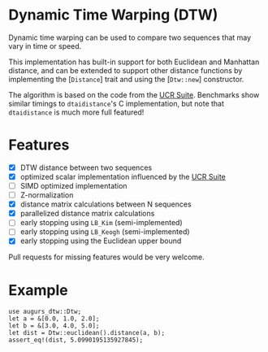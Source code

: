 # Dynamic Time Warping (DTW)

Dynamic time warping can be used to compare two sequences that may vary in time or speed.

This implementation has built-in support for both Euclidean and Manhattan distance,
and can be extended to support other distance functions by implementing the [`Distance`]
trait and using the [`Dtw::new`] constructor.

The algorithm is based on the code from the [UCR Suite][ucr-suite]. Benchmarks show similar
timings to `dtaidistance`'s C implementation, but note that `dtaidistance` is much more
full featured!

# Features

- [x] DTW distance between two sequences
- [x] optimized scalar implementation influenced by the [UCR Suite][ucr-suite]
- [ ] SIMD optimized implementation
- [ ] Z-normalization
- [x] distance matrix calculations between N sequences
- [x] parallelized distance matrix calculations
- [ ] early stopping using `LB_Kim` (semi-implemented)
- [ ] early stopping using `LB_Keogh` (semi-implemented)
- [x] early stopping using the Euclidean upper bound

Pull requests for missing features would be very welcome.

# Example

```
use augurs_dtw::Dtw;
let a = &[0.0, 1.0, 2.0];
let b = &[3.0, 4.0, 5.0];
let dist = Dtw::euclidean().distance(a, b);
assert_eq!(dist, 5.0990195135927845);
```

[ucr-suite]: https://www.cs.ucr.edu/~eamonn/UCRsuite.html
